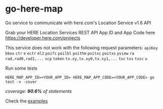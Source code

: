# go-here-map
Go service to communicate with here.com's Location Service v1.6 API

Grab your HERE Location Services REST API App ID and App Code here
https://developer.here.com/projects

This service does not work with the following request parameters: ```apiKey``` ```bbox``` ```ctr``` ```e``` ```ectr``` ```ml2``` ```poifc``` ```poilbl``` ```poithm``` ```poitxc``` ```poitxs``` ```pview``` ```ra``` ```rad,rad0,rad1,...``` ```scp``` ```token``` ```tx.xy,tx.xy0,tx.xy1,...``` ```txc``` ```txs``` ```txsc``` ```u``` 


Run some tests

```HERE_MAP_APP_ID=<YOUR_APP_ID> HERE_MAP_APP_CODE=<YOUR_APP_CODE> go test -v -cover```

_coverage: **90.6%** of statements_

Check the [examples](https://github.com/steveperjesi/go-here-map/tree/master/examples)

